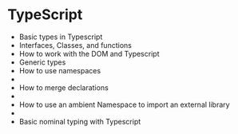 # TypeScript

<ul>
<li>Basic types in Typescript</li>
<li>Interfaces, Classes, and functions</li>
<li>How to work with the DOM and Typescript</li>
<li>Generic types</li>
<li>How to use namespaces<li>
<li>How to merge declarations<li>
<li>How to use an ambient Namespace to import an external library<li>
<li>Basic nominal typing with Typescript</li>
</ul>
